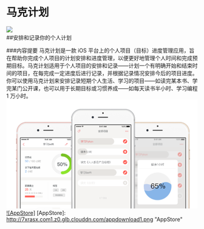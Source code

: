 # 马克计划
![](http://7xrasx.com1.z0.glb.clouddn.com/icon.png)  
##安排和记录你的个人计划<br> 

###内容提要
马克计划是一款 iOS 平台上的个人项目（目标）进度管理应用，旨在帮助你完成个人项目的计划安排和进度管理，以便更好地管理个人时间和完成预期目标。马克计划适用于个人项目的安排和记录——计划一个有明确开始和结束时间的项目，在每完成一定进度后进行记录，并根据记录情况安排今后的项目进度。你可以使用马克计划来安排记录短期个人生活、学习的项目——如读完某本书、学完某门公开课，也可以用于长期目标或习惯养成——如每天读书半小时、学习编程 1 万小时。<br>
![](./PlanIt/Artboard.png)<br>
[![AppStore]](https://itunes.apple.com/cn/app/ma-ke-ji-hua/id1141710914) 
[AppStore]: http://7xrasx.com1.z0.glb.clouddn.com/appdownload1.png "AppStore"  
